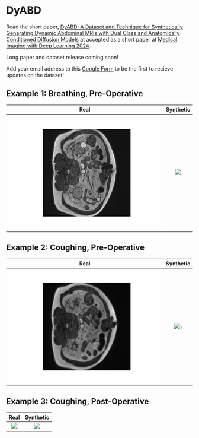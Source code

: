 # DyABD

Read the short paper, [DyABD: A Dataset and Technique for Synthetically Generating Dynamic Abdominal MRIs with Dual Class and Anatomically Conditioned Diffusion Models](https://openreview.net/pdf?id=fZoD19wN20) at accepted as a short paper at [Medical Imaging with Deep Learning 2024](https://2024.midl.io/).

Long paper and dataset release coming soon!

Add your email address to this [Google Form](https://docs.google.com/forms/d/e/1FAIpQLSdS4C6qAKGJ1aod3U53-kaCO7P51rSQIK5Dzb7JCBerkf6ipg/viewform?pli=1&pli=1) to be the first to recieve updates on the dataset!


## Example 1: Breathing, Pre-Operative

Real | Synthetic
:-------------------------:|:-------------------------:
![](https://github.com/niamhbelton/DyABD/blob/main/examples/real/exercise_0_operative_0_1_Dataset422_Abdominal_000000.gif) | ![](https://github.com/niamhbelton/DyABD/blob/main/examples/syn/exercise_0_operative_0_1_Dataset422_Abdominal_000000%202.gif) |


## Example 2: Coughing, Pre-Operative

Real | Synthetic
:-------------------------:|:-------------------------:
![](https://github.com/niamhbelton/DyABD/blob/main/examples/real/exercise_1_operative_0_1_Dataset422_Abdominal_000002.gif )| ![](https://github.com/niamhbelton/DyABD/blob/main/examples/syn/exercise_1_operative_0_1_Dataset422_Abdominal_000002.gif))


## Example 3: Coughing, Post-Operative

Real | Synthetic
:-------------------------:|:-------------------------:
![](https://github.com/niamhbelton/DyABD/blob/main/examples/real/exercise_1_operative_1_2_Dataset422_Abdominal_000026.gif) | ![](https://github.com/niamhbelton/DyABD/blob/main/examples/syn/exercise_1_operative_1_2_Dataset422_Abdominal_000026.gif) 
